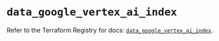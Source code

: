 # `data_google_vertex_ai_index`

Refer to the Terraform Registry for docs: [`data_google_vertex_ai_index`](https://registry.terraform.io/providers/hashicorp/google-beta/6.37.0/docs/data-sources/google_vertex_ai_index).
